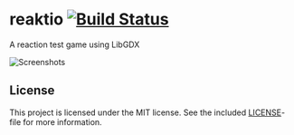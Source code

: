 # reaktio [![Build Status](https://travis-ci.org/flaiker/reaktio.svg?branch=master)](https://travis-ci.org/flaiker/reaktio)
A reaction test game using LibGDX

![Screenshots](http://i.imgur.com/1XyG2xv.png)

## License
This project is licensed under the MIT license. See the included [LICENSE](https://github.com/flaiker/reaktio/blob/master/LICENSE)-file for
more information.
